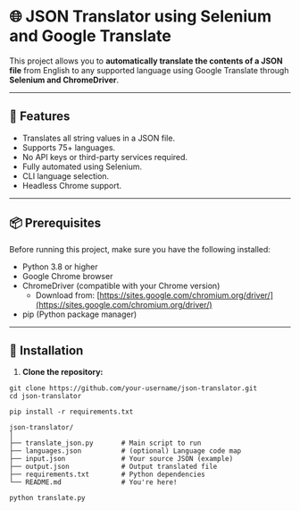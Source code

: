 # 🌐 JSON Translator using Selenium and Google Translate

This project allows you to **automatically translate the contents of a JSON file** from English to any supported language using Google Translate through **Selenium and ChromeDriver**.

---

## 🚀 Features

- Translates all string values in a JSON file.
- Supports 75+ languages.
- No API keys or third-party services required.
- Fully automated using Selenium.
- CLI language selection.
- Headless Chrome support.

---

## 📦 Prerequisites

Before running this project, make sure you have the following installed:

- Python 3.8 or higher
- Google Chrome browser
- ChromeDriver (compatible with your Chrome version)
  - Download from: [https://sites.google.com/chromium.org/driver/](https://sites.google.com/chromium.org/driver/)
- pip (Python package manager)

---

## 🔧 Installation

1. **Clone the repository:**

```
git clone https://github.com/your-username/json-translator.git
cd json-translator
```

```
pip install -r requirements.txt
```

```
json-translator/
│
├── translate_json.py       # Main script to run
├── languages.json          # (optional) Language code map
├── input.json              # Your source JSON (example)
├── output.json             # Output translated file
├── requirements.txt        # Python dependencies
└── README.md               # You're here!
```

```
python translate.py
```
